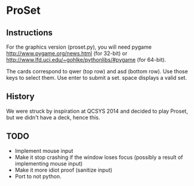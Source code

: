 ProSet
======

Instructions
------------
For the graphics version (proset.py), you will need pygame http://www.pygame.org/news.html (for 32-bit) or 
http://www.lfd.uci.edu/~gohlke/pythonlibs/#pygame (for 64-bit). 

The cards correspond to qwer (top row) and asd (bottom row). Use those keys to select them. Use enter to submit a set.
space displays a valid set. 

History
-------
We were struck by inspiration at QCSYS 2014 and decided to play Proset, but we didn't have a deck, hence this. 

TODO
----
- Implement mouse input
- Make it stop crashing if the window loses focus (possibly a result of implementing mouse input)
- Make it more idiot proof (sanitize input)
- Port to not python. 
